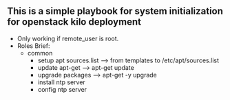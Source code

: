 ## This is a simple playbook for system initialization for openstack kilo deployment
- Only working if remote_user is root.
- Roles Brief:
    - common
        - setup apt sources.list   --> from templates to /etc/apt/sources.list
        - update apt-get           --> apt-get update
        - upgrade packages         --> apt-get -y upgrade
        - install ntp server
        - config ntp server
